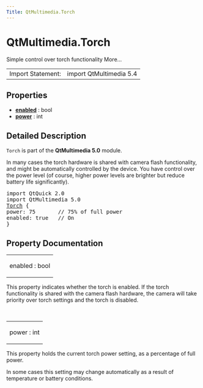 ```yaml
---
Title: QtMultimedia.Torch
---
```


# QtMultimedia.Torch

<span class="subtitle"></span>
<!-- $$$Torch-brief -->
<p>Simple control over torch functionality More...</p>
<!-- @@@Torch -->
<table class="alignedsummary">
<tr><td class="memItemLeft rightAlign topAlign"> Import Statement:</td><td class="memItemRight bottomAlign"> import QtMultimedia 5.4</td></tr></table><ul>
</ul>
<h2 id="properties">Properties</h2>
<ul>
<li class="fn"><b><b><a href="#enabled-prop">enabled</a></b></b> : bool</li>
<li class="fn"><b><b><a href="#power-prop">power</a></b></b> : int</li>
</ul>
<!-- $$$Torch-description -->
<h2 id="details">Detailed Description</h2>
</p>
<p><code>Torch</code> is part of the <b>QtMultimedia 5.0</b> module.</p>
<p>In many cases the torch hardware is shared with camera flash functionality, and might be automatically controlled by the device. You have control over the power level (of course, higher power levels are brighter but reduce battery life significantly).</p>
<pre class="qml">import QtQuick 2.0
import QtMultimedia 5.0
<span class="type"><a href="index.html">Torch</a></span> {
<span class="name">power</span>: <span class="number">75</span>       <span class="comment">// 75% of full power</span>
<span class="name">enabled</span>: <span class="number">true</span>   <span class="comment">// On</span>
}</pre>
<!-- @@@Torch -->
<h2>Property Documentation</h2>
<!-- $$$enabled -->
<table class="qmlname"><tr valign="top" id="enabled-prop"><td class="tblQmlPropNode"><p><span class="name">enabled</span> : <span class="type">bool</span></p></td></tr></table><p>This property indicates whether the torch is enabled. If the torch functionality is shared with the camera flash hardware, the camera will take priority over torch settings and the torch is disabled.</p>
<!-- @@@enabled -->
<br/>
<!-- $$$power -->
<table class="qmlname"><tr valign="top" id="power-prop"><td class="tblQmlPropNode"><p><span class="name">power</span> : <span class="type">int</span></p></td></tr></table><p>This property holds the current torch power setting, as a percentage of full power.</p>
<p>In some cases this setting may change automatically as a result of temperature or battery conditions.</p>
<!-- @@@power -->
<br/>
